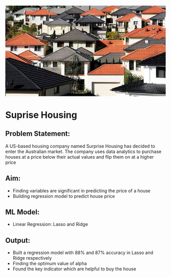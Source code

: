 ![](https://github.com/Vishal1478/Data_Science_Portfolio/blob/master/Machine_Learning/Suprise_Housing/aus_housing.jpg)

# Suprise Housing

## Problem Statement:
A US-based housing company named Surprise Housing has decided to enter the Australian market.
The company uses data analytics to purchase houses at a price below their actual values and flip them on at a higher price

## Aim:
- Finding variables are significant in predicting the price of a house
- Building regression model to predict house price

## ML Model:
- Linear Regression: Lasso and Ridge

## Output:
- Built a regression model with 88% and 87% accuracy in Lasso and Ridge respectively
- Finding the optimum value of alpha
- Found the key indicator which are helpful to buy the house
